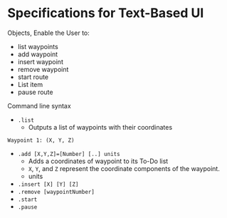 Specifications for Text-Based UI
================================

Objects, Enable the User to:

 - list waypoints
 - add waypoint
 - insert waypoint
 - remove waypoint
 - start route
 - List item
 - pause route
 
 Command line syntax
 
 - `.list`
     - Outputs a list of waypoints with their coordinates
```
Waypoint 1: (X, Y, Z)
```

 - `.add [X,Y,Z]=[Number] [..] units`
     - Adds a coordinates of waypoint to its To-Do list
     - `X`, `Y`, and `Z` represent the coordinate components of the waypoint.  
     - units
 - `.insert [X] [Y] [Z]`
 - `.remove [waypointNumber]`
 - `.start`
 - `.pause`
